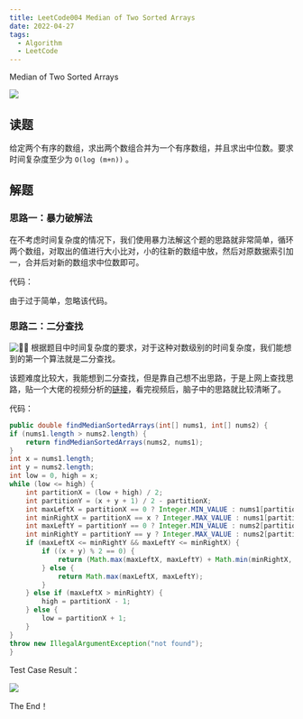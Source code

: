 ```yaml
---
title: LeetCode004 Median of Two Sorted Arrays
date: 2022-04-27
tags:
  - Algorithm
  - LeetCode
---
```



Median of Two Sorted Arrays

![](https://peierlong-blog.oss-cn-hongkong.aliyuncs.com/uPic/LeetCode004.png)

## 读题


给定两个有序的数组，求出两个数组合并为一个有序数组，并且求出中位数。要求时间复杂度至少为 `O(log (m+n))` 。

## 解题

### 思路一：暴力破解法


在不考虑时间复杂度的情况下，我们使用暴力法解这个题的思路就非常简单，循环两个数组，对取出的值进行大小比对，小的往新的数组中放，然后对原数据索引加一，合并后对新的数组求中位数即可。


代码：


由于过于简单，忽略该代码。

### 思路二：二分查找


<aside>


<img class="emoji" draggable="false" alt="💁‍♂️" src="https://twemoji.maxcdn.com/v/13.1.0/72x72/1f481-200d-2642-fe0f.png"/> 根据题目中时间复杂度的要求，对于这种对数级别的时间复杂度，我们能想到的第一个算法就是二分查找。

</aside>


该题难度比较大，我能想到二分查找，但是靠自己想不出思路，于是上网上查找思路，贴一个大佬的视频分析的[链接](https://www.youtube.com/watch?v=LPFhl65R7ww&t=13s&ab_channel=TusharRoy-CodingMadeSimple)，看完视频后，脑子中的思路就比较清晰了。


代码：


```java
public double findMedianSortedArrays(int[] nums1, int[] nums2) {
if (nums1.length > nums2.length) {
    return findMedianSortedArrays(nums2, nums1);
}
int x = nums1.length;
int y = nums2.length;
int low = 0, high = x;
while (low <= high) {
    int partitionX = (low + high) / 2;
    int partitionY = (x + y + 1) / 2 - partitionX;
    int maxLeftX = partitionX == 0 ? Integer.MIN_VALUE : nums1[partitionX - 1];
    int minRightX = partitionX == x ? Integer.MAX_VALUE : nums1[partitionX];
    int maxLeftY = partitionY == 0 ? Integer.MIN_VALUE : nums2[partitionY - 1];
    int minRightY = partitionY == y ? Integer.MAX_VALUE : nums2[partitionY];
    if (maxLeftX <= minRightY && maxLeftY <= minRightX) {
        if ((x + y) % 2 == 0) {
            return (Math.max(maxLeftX, maxLeftY) + Math.min(minRightX, minRightY)) / 2d;
        } else {
            return Math.max(maxLeftX, maxLeftY);
        }
    } else if (maxLeftX > minRightY) {
        high = partitionX - 1;
    } else {
        low = partitionX + 1;
    }
}
throw new IllegalArgumentException("not found");
}
```


Test Case Result：


![](https://peierlong-blog.oss-cn-hongkong.aliyuncs.com/uPic/LeetCode004%201.png)


The End！
